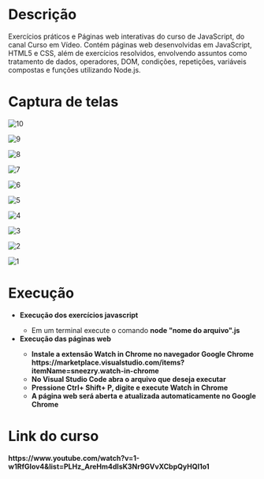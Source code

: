 <h1>Descrição</h1>

Exercícios práticos e Páginas web interativas do curso de JavaScript, do canal Curso em Vídeo. Contém páginas web desenvolvidas em JavaScript, HTML5 e CSS, além de exercícios resolvidos, envolvendo assuntos como tratamento de dados, operadores, DOM, condições, repetições, variáveis compostas e funções utilizando Node.js.

<h1>Captura de telas</h1>

![10](https://user-images.githubusercontent.com/38113015/81894273-c2d2b800-9585-11ea-97b9-13a82f260e4e.png)

![9](https://user-images.githubusercontent.com/38113015/81894282-c5cda880-9585-11ea-9713-a08687a31e17.png)

![8](https://user-images.githubusercontent.com/38113015/81894287-c7976c00-9585-11ea-8e54-bd75acc75cba.png)

![7](https://user-images.githubusercontent.com/38113015/81894296-ca925c80-9585-11ea-99ea-ece0962d9208.png)

![6](https://user-images.githubusercontent.com/38113015/81895928-cc5e1f00-9589-11ea-80b0-51973c3268b2.png)

![5](https://user-images.githubusercontent.com/38113015/81894303-cfefa700-9585-11ea-9315-f21d2601b8d9.png)

![4](https://user-images.githubusercontent.com/38113015/81894308-d2520100-9585-11ea-97b6-e10a106df1f5.png)

![3](https://user-images.githubusercontent.com/38113015/81894318-d5e58800-9585-11ea-9f3c-02170523fe88.png)

![2](https://user-images.githubusercontent.com/38113015/81894323-d847e200-9585-11ea-9d10-574c76151690.png)

![1](https://user-images.githubusercontent.com/38113015/81894331-dd0c9600-9585-11ea-9c1d-380e3c38e31e.png)

<h1>Execução</h1>
<ul>
    <li><b>Execução dos exercícios javascript</b></li>
     <ul>
       <li>Em um terminal execute o comando <b>node "nome do arquivo".js</li>
     </ul>
    
  <li><b>Execução das páginas web</b></li>
  <ul>
    <li>Instale a extensão <b>Watch in Chrome</b> no navegador Google Chrome</li>
    https://marketplace.visualstudio.com/items?itemName=sneezry.watch-in-chrome
    <li>No Visual Studio Code abra o arquivo que deseja executar</li>
    <li>Pressione Ctrl+ Shift+ P, digite e execute Watch in Chrome</li>
    <li>A página web será aberta e atualizada automaticamente no Google Chrome</li>
  </ul>
</ul>


<h1>Link do curso</h1>
https://www.youtube.com/watch?v=1-w1RfGIov4&list=PLHz_AreHm4dlsK3Nr9GVvXCbpQyHQl1o1
